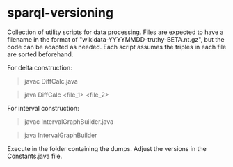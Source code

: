 # sparql-versioning
Collection of utility scripts for data processing.
Files are expected to have a filename in the format of "wikidata-YYYYMMDD-truthy-BETA.nt.gz", but the code can be adapted as needed.
Each script assumes the triples in each file are sorted beforehand.

For delta construction:

> javac DiffCalc.java

> java DiffCalc <file_1> <file_2>

For interval construction:
> javac IntervalGraphBuilder.java

> java IntervalGraphBuilder

Execute in the folder containing the dumps. Adjust the versions in the Constants.java file.
